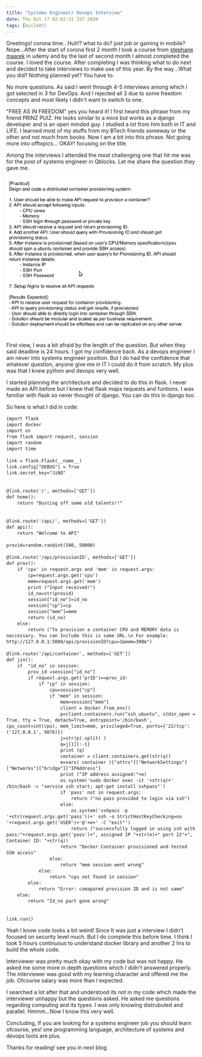 ```yaml
---
title: "Systems Engineer/ Devops Interview"
date: Thu Oct 17 02:02:31 IST 2020
tags: [build#3]
---
```


Greetings! corona time.. Huh!? what to do? just job or gaming in mobile? Nope...After the start of corona first 2 month I took a course from [stephane maarek](https://www.udemy.com/user/stephane-maarek/) in udemy and by the last of second month I almost completed the course. I loved the course. After completing I was thinking what to do next and  decided to take interviews to make use of this year. By the way ..What you did? Nothing planned yet? You have to.

No more questions. As said I went through 4-5 interviews among which I got selected in 3 for DevOps. And I rejected all 3 due to some freedom concepts and most likely I didn't want to switch to one.

"FREE AS IN FREEDOM" yes you heard it! I first heard this phrase from my friend PRINZ PUIZ. He looks similar to a mice but works as a django developer and is an open minded guy. I studied a lot from him both in IT and LIFE. I learned most of my stuffs from my BTech friends someway or the other and not much from books. Now I am a bit into this phrase. Not going more into offtopics... OKAY! focusing on the title.


Among the interviews I attended the most challenging one that hit me was for the post of systems engineer in Qblocks. Let me share the question they gave me.

![](/images/interview.png)

First view, I was a bit afraid by the length of the question. But when they said deadline is 24 hours. I got my confidence back. As a devops engineer I am never into systems engineer position. But I do had the confidence that whatever question, anyone give me in IT I could do it from scratch. My plus was that I knew python and devops very well. 

I started planning the architecture and decided to do this in flask. I never made an API before but I knew that flask maps requests and funtions. I was familiar with flask so never thought of django. You can do this in django too. 

So here is what I did in code:

```
import flask
import docker
import os
from flask import request, session
import random
import time

link = flask.Flask(__name__)
link.config["DEBUG"] = True
link.secret_key="JiNO"


@link.route('/', methods=['GET'])
def home():
    return "Dusting off some old talents!!"


@link.route('/api/', methods=['GET'])
def api():
    return "Welcome to API"

provid=random.randint(500, 50000)

@link.route('/api/provisionID', methods=['GET'])
def prov():
    if 'cpu' in request.args and 'mem' in request.args:
        cp=request.args.get('cpu')
        mem=request.args.get('mem')
        print ("Input received!")
        id_no=str(provid)
        session["id_no"]=id_no
        session["cp"]=cp
        session["mem"]=mem
        return (id_no)
    else:
        return ("To provision a container CPU and MEMORY data is neccessary. You can Include this is same URL.\n For example: http://127.0.0.1:5000/api/provisionID?cpu=1&mem=300m")

@link.route('/api/container', methods=['GET'])
def jin():
    if  "id_no" in session:
        prov_id =session["id_no"]
        if request.args.get('prID')==prov_id:
            if "cp" in session:
                cpu=session["cp"]
                if "mem" in session:
                    mem=session["mem"]
                    client = docker.from_env()
                    p=client.containers.run("ssh_ubuntu", stdin_open = True, tty = True, detach=True, entrypoint='/bin/bash', cpu_count=int(cpu), mem_limit=mem, privileged=True, ports={'22/tcp': ('127.0.0.1', 9876)})
                    j=str(p).split( )
                    q=j[1][:-1]
                    print (q)
                    container = client.containers.get(str(q))
                    e=vars( container )["attrs"]["NetworkSettings"]["Networks"]["bridge"]["IPAddress"]
                    print ("IP address assigned:"+e)
                    os.system('sudo docker exec -it '+str(q)+' /bin/bash -c "service ssh start; apt-get install sshpass"')
                    if 'pass' not in request.args:
                        return ("no pass provided to login via ssh")
                    else:
                        os.system('sshpass -p '+str(request.args.get('pass'))+' ssh -o StrictHostKeyChecking=no '+request.args.get('USER')+'@'+e+' -C "exit"')
                        return ("successfully logged in using ssh with pass:"+request.args.get('pass')+", assigned IP "+str(e)+" port 22"+", Container ID: "+str(q))
                    return "Docker Container provisioned and tested SSH access"
                else:
                    return "mem session went wrong"
            else:
                return "cpu not found in session"
        else:
            return "Error: comapared provision ID and is not same"
    else:
        return "Id_no part gone wrong"


link.run()
```


Yeah I know code looks a bit weird! Since It was just a interview I didn't focused on security level much. But I do complete this before time. I think I took 5 hours continuous to understand docker library and another 2 hrs to build the whole code. 

Interviewer was pretty much okay with my code but was not happy. He asked me some more in depth questions which I didn't answered properly. The interviewer was good with my learning character and offered me the job. Ofcourse salary was more than I expected. 

I searched a lot after that and understood its not in my code which made the interviewer unhappy but the questions asked. He asked me questions regarding computing and its types. I was only knowing distrubuted and parallel. Hmmm...Now I know this very well.

Concluding, If you are looking for a systems engineer job you should learn ofcourse, yes! one programming language, architecture of systems and devops tools are plus.

Thanks for reading! see you in next blog.




